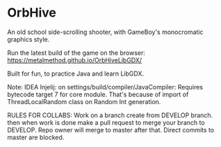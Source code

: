 # OrbHive
An old school side-scrolling shooter, with GameBoy's monocromatic graphics style.

Run the latest build of the game on the browser:
https://metalmethod.github.io/OrbHiveLibGDX/

Built for fun, to practice Java and learn LibGDX.

Note:
IDEA Injelij: on settings/build/compiler/JavaCompiler:
Requires bytecode target 7 for core module. That's because of import of ThreadLocalRandom class on Random Int generation. 

RULES FOR COLLABS:
Work on a branch create from DEVELOP branch. then when work is done make a pull request to merge your branch to DEVELOP.
Repo owner will merge to master after that. Direct commits to master are blocked.
